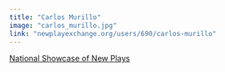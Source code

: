 ```yaml
---
title: "Carlos Murillo"
image: "carlos_murillo.jpg"
link: "newplayexchange.org/users/690/carlos-murillo"
---
```


[National Showcase of New Plays](/affiliated-artists/national-showcase-of-new-plays)